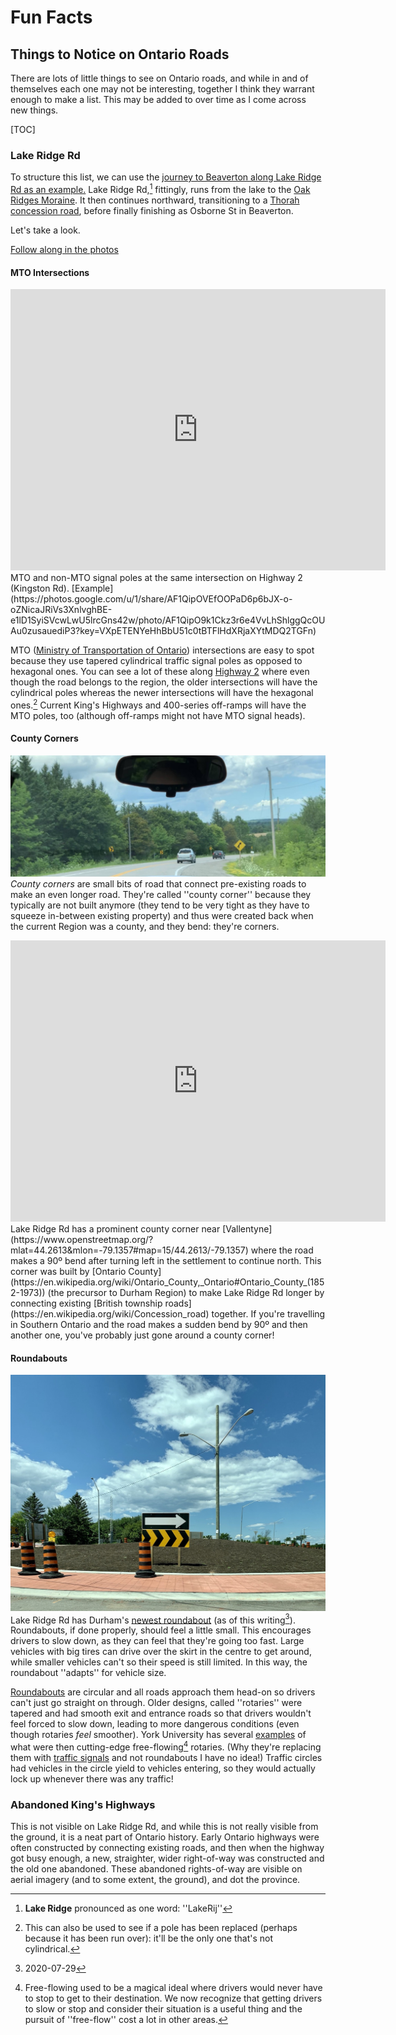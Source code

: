 # Fun Facts
## Things to Notice on Ontario Roads
There are lots of little things to see on Ontario roads, and while in and of themselves each one may not be interesting, together I think they warrant enough to make a list. This may be added to over time as I come across new things. 

[TOC]

### Lake Ridge Rd
To structure this list, we can use the [journey to Beaverton along Lake Ridge Rd as an example.](https://www.openstreetmap.org/directions?engine=fossgis_osrm_car&route=43.8339%2C-78.9710%3B44.4322%2C-79.1669#map=14/44.4231/-79.1547)  Lake Ridge Rd,[^p] fittingly, runs from the lake to the [Oak Ridges Moraine](https://www.ontario.ca/page/oak-ridges-moraine#section-0). It then continues northward, transitioning to a [Thorah concession road](https://www.openstreetmap.org/?mlat=44.3570&mlon=-79.1891#map=15/44.3570/-79.1891), before finally finishing as Osborne St in Beaverton. 

Let's take a look. 

[<aside>Follow along in the photos</aside>](https://photos.app.goo.gl/GjrHYCyGF8Gt7cWG9)

#### MTO Intersections
<iframe src="https://www.google.com/maps/embed?pb=!4v1596069055242!6m8!1m7!1s8r5fWu3JvJEKyZWlaTIxCA!2m2!1d43.82849951756663!2d-79.09877652334892!3f337.22932890169557!4f5.706361445367733!5f1.7210466892229808" width="600" height="450" frameborder="0" style="border:0;" allowfullscreen="" aria-hidden="false" tabindex="0"></iframe>  
MTO and non-MTO signal poles at the same intersection on Highway 2 (Kingston Rd). [Example](https://photos.google.com/u/1/share/AF1QipOVEfOOPaD6p6bJX-o-oZNicaJRiVs3XnlvghBE-e1lD1SyiSVcwLwU5lrcGns42w/photo/AF1QipO9k1Ckz3r6e4VvLhShlggQcOUAu0zusauediP3?key=VXpETENYeHhBbU51c0tBTFlHdXRjaXYtMDQ2TGFn)

MTO ([Ministry of Transportation of Ontario](http://www.mto.gov.on.ca)) intersections are easy to spot because they use tapered cylindrical traffic signal poles as opposed to hexagonal ones. You can see a lot of these along [Highway 2](https://goo.gl/maps/YgrEPt3HQ1RYYYQH6) where even though the road belongs to the region, the older intersections will have the cylindrical poles whereas the newer intersections will have the hexagonal ones.[^1] Current King's Highways and 400-series off-ramps will have the MTO poles, too (although off-ramps might not have MTO signal heads). 

#### County Corners
[![Lake Ridge Rd Vallentyne County Corner](images/fun-county-corner.jpg)](https://photos.google.com/u/1/share/AF1QipOVEfOOPaD6p6bJX-o-oZNicaJRiVs3XnlvghBE-e1lD1SyiSVcwLwU5lrcGns42w/photo/AF1QipP7LhbM3BA9VLTKLM_Sgu68GFM_gVe-LgrCif9x?key=VXpETENYeHhBbU51c0tBTFlHdXRjaXYtMDQ2TGFn)
*County corners* are small bits of road that connect pre-existing roads to make an even longer road. They're called ''county corner'' because they typically are not built anymore (they tend to be very tight as they have to squeeze in-between existing property) and thus were created back when the current Region was a county, and they bend: they're corners. 

<iframe src="https://www.google.com/maps/embed?pb=!1m18!1m12!1m3!1d2790.9308985579664!2d-79.15344757719328!3d44.25861695693341!2m3!1f0!2f0!3f0!3m2!1i1024!2i768!4f13.1!3m3!1m2!1s0x89d546803e888f31%3A0x20ce427c3a833e41!2sBrock%2C%20ON!5e1!3m2!1sen!2sca!4v1596070024468!5m2!1sen!2sca" width="600" height="450" frameborder="0" style="border:0;" allowfullscreen="" aria-hidden="false" tabindex="0"></iframe>  
Lake Ridge Rd has a prominent county corner near [Vallentyne](https://www.openstreetmap.org/?mlat=44.2613&mlon=-79.1357#map=15/44.2613/-79.1357) where the road makes a 90º bend after turning left in the settlement to continue north. This corner was built by [Ontario County](https://en.wikipedia.org/wiki/Ontario_County,_Ontario#Ontario_County_(1852-1973)) (the precursor to Durham Region) to make Lake Ridge Rd longer by connecting existing [British township roads](https://en.wikipedia.org/wiki/Concession_road) together. If you're travelling in Southern Ontario and the road makes a sudden bend by 90º and then another one, you've probably just gone around a county corner! 

#### Roundabouts
[![Roundabout](images/fun-roundabout.jpg)](https://photos.google.com/u/1/share/AF1QipOVEfOOPaD6p6bJX-o-oZNicaJRiVs3XnlvghBE-e1lD1SyiSVcwLwU5lrcGns42w/photo/AF1QipPyk4LWuqbASrD-Gp4-ikgLrxx6V2fK2qPh0BCw?key=VXpETENYeHhBbU51c0tBTFlHdXRjaXYtMDQ2TGFn)  
Lake Ridge Rd has Durham's [newest roundabout](https://www.openstreetmap.org/?mlat=44.3188&mlon=-79.1808#map=15/44.3188/-79.1808) (as of this writing[^d]). Roundabouts, if done properly, should feel a little small. This encourages drivers to slow down, as they can feel that they're going too fast. Large vehicles with big tires can drive over the skirt in the centre to get around, while smaller vehicles can't so their speed is still limited. In this way, the roundabout ''adapts'' for vehicle size. 

[Roundabouts](https://goo.gl/maps/dQxLqWcmnTZusZaeA) are circular and all roads approach them head-on so drivers can't just go straight on through. Older designs, called ''rotaries'' were tapered and had smooth exit and entrance roads so that drivers wouldn't feel forced to slow down, leading to more dangerous conditions (even though rotaries *feel* smoother). York University has several [examples](https://goo.gl/maps/VPNhC8Nsm5UmQCh77) of what were then cutting-edge free-flowing[^f] rotaries. (Why they're replacing them with [traffic signals](https://goo.gl/maps/rUF7mdKaJogtSZTa8) and not roundabouts I have no idea!) Traffic circles had vehicles in the circle yield to vehicles entering, so they would actually lock up whenever there was any traffic! 

### Abandoned King's Highways
This is not visible on Lake Ridge Rd, and while this is not really visible from the ground, it is a neat part of Ontario history. Early Ontario highways were often constructed by connecting existing roads, and then when the highway got busy enough, a new, straighter, wider right-of-way was constructed and the old one abandoned. These abandoned rights-of-way are visible on aerial imagery (and to some extent, the ground), and dot the province. 

[^d]: 2020-07-29
[^f]: Free-flowing used to be a magical ideal where drivers would never have to stop to get to their destination. We now recognize that getting drivers to slow or stop and consider their situation is a useful thing and the pursuit of ''free-flow'' cost a lot in other areas. 

[^p]: **Lake Ridge** pronounced as one word: ''LakeRij''
[^1]: This can also be used to see if a pole has been replaced (perhaps because it has been run over): it'll be the only one that's not cylindrical. 